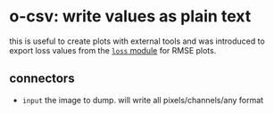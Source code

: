 # o-csv: write values as plain text

this is useful to create plots with external tools
and was introduced to export loss values from the [`loss` module](../loss/readme.md) for RMSE plots.

## connectors

* `input` the image to dump. will write all pixels/channels/any format
